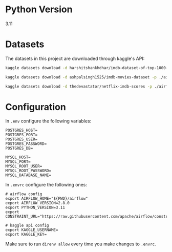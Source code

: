 # Python Version

3.11

# Datasets

The datasets in this project are downloaded through kaggle's API:

```bash
kaggle datasets download -d harshitshankhdhar/imdb-dataset-of-top-1000-movies-and-tv-shows -p ./airflow/dags/src/datasets --unzip
```

```bash
kaggle datasets download -d ashpalsingh1525/imdb-movies-dataset -p ./airflow/dags/src/datasets --unzip
```

```bash
kaggle datasets download -d thedevastator/netflix-imdb-scores -p ./airflow/dags/src/datasets --unzip
```

# Configuration

In `.env` configure the following variables:

```
POSTGRES_HOST=
POSTGRES_PORT=
POSTGRES_USER=
POSTGRES_PASSWORD=
POSTGRES_DB=

MYSQL_HOST=
MYSQL_PORT=
MYSQL_ROOT_USER=
MYSQL_ROOT_PASSWORD=
MYSQL_DATABASE_NAME=
```

In `.envrc` configure the following ones:

```
# airflow config
export AIRFLOW_HOME="${PWD}/airflow"
export AIRFLOW_VERSION=2.8.0
export PYTHON_VERSION=3.11
export CONSTRAINT_URL="https://raw.githubusercontent.com/apache/airflow/constraints-${AIRFLOW_VERSION}/constraints-${PYTHON_VERSION}.txt"

# kaggle api config
export KAGGLE_USERNAME=
export KAGGLE_KEY=
```

Make sure to run `direnv allow` every time you make changes to `.envrc`.
